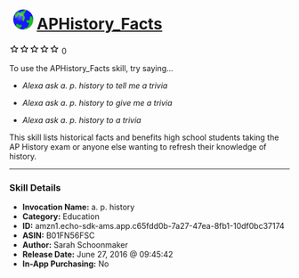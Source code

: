 # &nbsp;<img src="skill_icon" alt="APHistory_Facts icon" width="36"> [APHistory_Facts](http://alexa.amazon.com/#skills/amzn1.echo-sdk-ams.app.c65fdd0b-7a27-47ea-8fb1-10df0bc37174)
![0 stars](../../images/ic_star_border_black_18dp_1x.png)![0 stars](../../images/ic_star_border_black_18dp_1x.png)![0 stars](../../images/ic_star_border_black_18dp_1x.png)![0 stars](../../images/ic_star_border_black_18dp_1x.png)![0 stars](../../images/ic_star_border_black_18dp_1x.png) 0

To use the APHistory_Facts skill, try saying...

* *Alexa ask a. p. history to tell me a trivia*

* *Alexa ask a. p. history to give me a trivia*

* *Alexa ask a. p. history to a trivia*

This skill lists historical facts and benefits high school students taking the AP History exam or anyone else wanting to refresh their knowledge of history.

***

### Skill Details

* **Invocation Name:** a. p. history
* **Category:** Education
* **ID:** amzn1.echo-sdk-ams.app.c65fdd0b-7a27-47ea-8fb1-10df0bc37174
* **ASIN:** B01FN56FSC
* **Author:** Sarah Schoonmaker
* **Release Date:** June 27, 2016 @ 09:45:42
* **In-App Purchasing:** No
